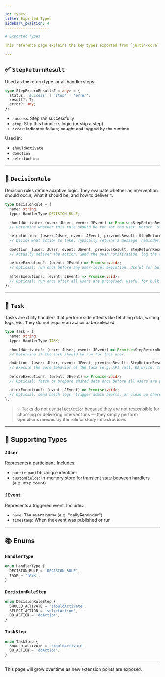 ```yaml
---

id: types
title: Exported Types
sidebar\_position: 4
--------------------

# Exported Types

This reference page explains the key types exported from `justin-core`. These are useful for writing custom handlers, extending the framework, or understanding how execution works.

---
```


## ✅ `StepReturnResult`

Used as the return type for all handler steps:

```ts
type StepReturnResult<T = any> = {
  status: 'success' | 'stop' | 'error';
  result?: T;
  error?: any;
};
```

* `success`: Step ran successfully
* `stop`: Skip this handler’s logic (or skip a step)
* `error`: Indicates failure; caught and logged by the runtime

Used in:

* `shouldActivate`
* `doAction`
* `selectAction`

---

## 🧠 `DecisionRule`

Decision rules define adaptive logic. They evaluate whether an intervention should occur, what it should be, and how to deliver it.

```ts
type DecisionRule = {
  name: string;
  type: HandlerType.DECISION_RULE;

  shouldActivate: (user: JUser, event: JEvent) => Promise<StepReturnResult>;
  // Determine whether this rule should be run for the user. Return `stop` to skip.

  selectAction: (user: JUser, event: JEvent, previousResult: StepReturnResult) => Promise<StepReturnResult>;
  // Decide what action to take. Typically returns a message, reminder, or trigger object.

  doAction: (user: JUser, event: JEvent, previousResult: StepReturnResult) => Promise<StepReturnResult>;
  // Actually deliver the action. Send the push notification, log the result, etc.

  beforeExecution?: (event: JEvent) => Promise<void>;
  // Optional: run once before any user-level execution. Useful for bulk fetches.

  afterExecution?: (event: JEvent) => Promise<void>;
  // Optional: run once after all users are processed. Useful for bulk summaries or notifications.
};
```

---

## 🔧 `Task`

Tasks are utility handlers that perform side effects like fetching data, writing logs, etc. They do not require an action to be selected.

```ts
type Task = {
  name: string;
  type: HandlerType.TASK;

  shouldActivate?: (user: JUser, event: JEvent) => Promise<StepReturnResult>;
  // Determine if the task should be run for this user.

  doAction: (user: JUser, event: JEvent, previousResult: StepReturnResult) => Promise<StepReturnResult>;
  // Execute the core behavior of the task (e.g. API call, DB write, transformation).

  beforeExecution?: (event: JEvent) => Promise<void>;
  // Optional: fetch or prepare shared data once before all users are processed.

  afterExecution?: (event: JEvent) => Promise<void>;
  // Optional: send batch logs, trigger admin alerts, or clean up shared resources.
};
```

> 💡 Tasks do not use `selectAction` because they are not responsible for choosing or delivering interventions — they simply perform operations needed by the rule or study infrastructure.

---

## 🧩 Supporting Types

### `JUser`

Represents a participant. Includes:

* `participantId`: Unique identifier
* `customFields`: In-memory store for transient state between handlers (e.g. step count)

### `JEvent`

Represents a triggered event. Includes:

* `name`: The event name (e.g. "dailyReminder")
* `timestamp`: When the event was published or run

---

## 📚 Enums

### `HandlerType`

```ts
enum HandlerType {
  DECISION_RULE = 'DECISION_RULE',
  TASK = 'TASK',
}
```

### `DecisionRuleStep`

```ts
enum DecisionRuleStep {
  SHOULD_ACTIVATE = 'shouldActivate',
  SELECT_ACTION = 'selectAction',
  DO_ACTION = 'doAction',
}
```

### `TaskStep`

```ts
enum TaskStep {
  SHOULD_ACTIVATE = 'shouldActivate',
  DO_ACTION = 'doAction',
}
```

---

This page will grow over time as new extension points are exposed.
